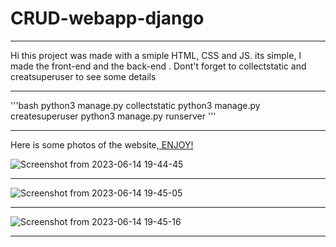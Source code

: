 # CRUD-webapp-django
___
Hi this project was made with a smiple HTML, CSS and JS.
its simple, I made the front-end and the back-end .
Dont't forget to collectstatic and creatsuperuser to see some details 
___
'''bash
 python3 manage.py collectstatic
 python3 manage.py createsuperuser
 python3 manage.py runserver
'''
___
Here is some photos of the website,<u> ENJOY!</u>

![Screenshot from 2023-06-14 19-44-45](https://github.com/BetterCallGuts/CRUD-webapp-django/assets/122576822/79144b75-743a-4bdf-a78e-0bc11db5b5fe)
___
![Screenshot from 2023-06-14 19-45-05](https://github.com/BetterCallGuts/CRUD-webapp-django/assets/122576822/13d327d2-5a64-4afd-a8aa-9db0872bf63a)
___
![Screenshot from 2023-06-14 19-45-16](https://github.com/BetterCallGuts/CRUD-webapp-django/assets/122576822/111c86b9-d2cd-4188-a32e-2a5729d2d205)

___

